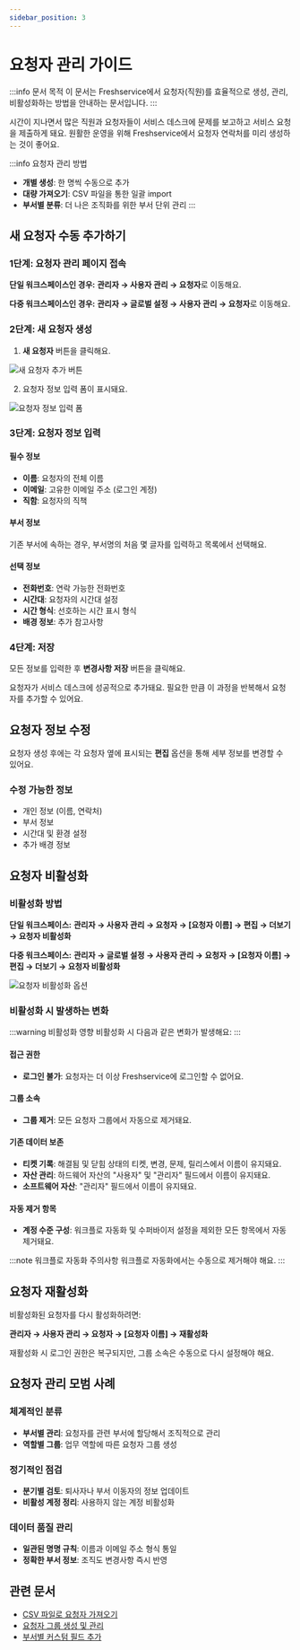 ```yaml
---
sidebar_position: 3
---
```


# 요청자 관리 가이드

:::info 문서 목적
이 문서는 Freshservice에서 요청자(직원)를 효율적으로 생성, 관리, 비활성화하는 방법을 안내하는 문서입니다.
:::

시간이 지나면서 많은 직원과 요청자들이 서비스 데스크에 문제를 보고하고 서비스 요청을 제출하게 돼요. 원활한 운영을 위해 Freshservice에서 요청자 연락처를 미리 생성하는 것이 좋어요.

:::info 요청자 관리 방법
- **개별 생성**: 한 명씩 수동으로 추가
- **대량 가져오기**: CSV 파일을 통한 일괄 import
- **부서별 분류**: 더 나은 조직화를 위한 부서 단위 관리
:::

## 새 요청자 수동 추가하기

### 1단계: 요청자 관리 페이지 접속

**단일 워크스페이스인 경우:**
**관리자 → 사용자 관리 → 요청자**로 이동해요.

**다중 워크스페이스인 경우:**
**관리자 → 글로벌 설정 → 사용자 관리 → 요청자**로 이동해요.

### 2단계: 새 요청자 생성

1. **새 요청자** 버튼을 클릭해요.

![새 요청자 추가 버튼](https://s3.amazonaws.com/cdn.freshdesk.com/data/helpdesk/attachments/production/50011457805/original/AKjNdvOkbsdwIoYUXOWM24zbyoOvvsrJ0Q.jpeg?1712314302)

2. 요청자 정보 입력 폼이 표시돼요.

![요청자 정보 입력 폼](https://s3.amazonaws.com/cdn.freshdesk.com/data/helpdesk/attachments/production/50007051456/original/ba1rcc_ifTwlUDLBZMenD7i3Oz161gQB9A.png?1669881500)

### 3단계: 요청자 정보 입력

#### 필수 정보
- **이름**: 요청자의 전체 이름
- **이메일**: 고유한 이메일 주소 (로그인 계정)
- **직함**: 요청자의 직책

#### 부서 정보
기존 부서에 속하는 경우, 부서명의 처음 몇 글자를 입력하고 목록에서 선택해요.

#### 선택 정보
- **전화번호**: 연락 가능한 전화번호
- **시간대**: 요청자의 시간대 설정
- **시간 형식**: 선호하는 시간 표시 형식
- **배경 정보**: 추가 참고사항

### 4단계: 저장

모든 정보를 입력한 후 **변경사항 저장** 버튼을 클릭해요.

요청자가 서비스 데스크에 성공적으로 추가돼요. 필요한 만큼 이 과정을 반복해서 요청자를 추가할 수 있어요.

## 요청자 정보 수정

요청자 생성 후에는 각 요청자 옆에 표시되는 **편집** 옵션을 통해 세부 정보를 변경할 수 있어요.

### 수정 가능한 정보
- 개인 정보 (이름, 연락처)
- 부서 정보
- 시간대 및 환경 설정
- 추가 배경 정보

## 요청자 비활성화

### 비활성화 방법

**단일 워크스페이스:**
**관리자 → 사용자 관리 → 요청자 → [요청자 이름] → 편집 → 더보기 → 요청자 비활성화**

**다중 워크스페이스:**
**관리자 → 글로벌 설정 → 사용자 관리 → 요청자 → [요청자 이름] → 편집 → 더보기 → 요청자 비활성화**

![요청자 비활성화 옵션](https://s3.amazonaws.com/cdn.freshdesk.com/data/helpdesk/attachments/production/50001349997/original/FRJLD2xO9l9nMyrJ6UFxKr6AcbGfH89Aeg.png?1593168419)

### 비활성화 시 발생하는 변화

:::warning 비활성화 영향
비활성화 시 다음과 같은 변화가 발생해요:
:::

#### 접근 권한
- **로그인 불가**: 요청자는 더 이상 Freshservice에 로그인할 수 없어요.

#### 그룹 소속
- **그룹 제거**: 모든 요청자 그룹에서 자동으로 제거돼요.

#### 기존 데이터 보존
- **티켓 기록**: 해결됨 및 닫힘 상태의 티켓, 변경, 문제, 릴리스에서 이름이 유지돼요.
- **자산 관리**: 하드웨어 자산의 "사용자" 및 "관리자" 필드에서 이름이 유지돼요.
- **소프트웨어 자산**: "관리자" 필드에서 이름이 유지돼요.

#### 자동 제거 항목
- **계정 수준 구성**: 워크플로 자동화 및 수퍼바이저 설정을 제외한 모든 항목에서 자동 제거돼요.

:::note 워크플로 자동화 주의사항
워크플로 자동화에서는 수동으로 제거해야 해요.
:::

## 요청자 재활성화

비활성화된 요청자를 다시 활성화하려면:

**관리자 → 사용자 관리 → 요청자 → [요청자 이름] → 재활성화**

재활성화 시 로그인 권한은 복구되지만, 그룹 소속은 수동으로 다시 설정해야 해요.

## 요청자 관리 모범 사례

### 체계적인 분류
- **부서별 관리**: 요청자를 관련 부서에 할당해서 조직적으로 관리
- **역할별 그룹**: 업무 역할에 따른 요청자 그룹 생성

### 정기적인 점검
- **분기별 검토**: 퇴사자나 부서 이동자의 정보 업데이트
- **비활성 계정 정리**: 사용하지 않는 계정 비활성화

### 데이터 품질 관리
- **일관된 명명 규칙**: 이름과 이메일 주소 형식 통일
- **정확한 부서 정보**: 조직도 변경사항 즉시 반영

## 관련 문서
- [CSV 파일로 요청자 가져오기](./importing-requesters-csv)
- [요청자 그룹 생성 및 관리](./create-manage-requester-groups)
- [부서별 커스텀 필드 추가](./adding-custom-fields-departments)
